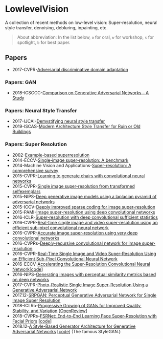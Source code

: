 # LowlevelVision
A collection of recent methods on low-level vision: Super-resolution, neural style transfer, denoising, debluring, inpainting, etc.

> About abbreviation: In the list below, `o` for oral, `w` for workshop, `s` for spotlight, `b` for best paper.

## Papers

- 2017-CVPR-[Adversarial discriminative domain adaptation]()

### Papers: GAN
- 2018-ICSCCC-[Comparison on Generative Adversarial Networks – A Study]()

### Papers: Neural Style Transfer
- 2017-IJCAI-[Demystifying neural style transfer](https://arxiv.org/pdf/1701.01036.pdf)
- 2019-ISCAS-[Modern Architecture Style Transfer for Ruin or Old Buildings](https://ieeexplore.ieee.org/abstract/document/8702121)

### Papers: Super Resolution
- 2002-[Example-based superresolution]()
- 2014-ECCV-[Single-image super-resolution: A benchmark]()
- 2014-Machine Vision and Applications-[Super-resolution: A comprehensive survey]()
- 2015-CVPR-[Learning to generate chairs with convolutional neural networks]()
- 2015-CVPR-[Single image super-resolution from transformed selfexemplars]()
- 2015-NIPS-[Deep generative image models using a laplacian pyramid of adversarial networks]()
- 2015-ICCV-[Deeply improved sparse coding for image super-resolution]()
- 2015-PAMI-[Image super-resolution using deep convolutional networks](https://arxiv.org/pdf/1501.00092.pdf)
- 2016-ICLR-[Super-resolution with deep convolutional sufficient statistics](https://arxiv.org/abs/1511.05666)
- 2016-CVPR-[Real-time single image and video super-resolution using an efficient sub-pixel convolutional neural network]()
- 2016-CVPR-[Accurate image super-resolution using very deep convolutional networks]()
- 2016-CVPRs-[Deeply-recursive convolutional network for image super-resolution](https://www.cv-foundation.org/openaccess/content_cvpr_2016/papers/Kim_Deeply-Recursive_Convolutional_Network_CVPR_2016_paper.pdf)
- 2016-CVPR-[Real-Time Single Image and Video Super-Resolution Using an Efficient Sub-Pixel Convolutional Neural Network](https://arxiv.org/abs/1609.05158)
- 2016-ECCV-[Accelerating the Super-Resolution Convolutional Neural Network](https://arxiv.org/abs/1608.00367)[[code](http://mmlab.ie.cuhk.edu.hk/projects/FSRCNN.html)]
- 2016-NIPS-[Generating images with perceptual similarity metrics based on deep networks](https://arxiv.org/abs/1602.02644)
- 2017-CVPR-[Photo-Realistic Single Image Super-Resolution Using a Generative Adversarial Network](https://arxiv.org/abs/1609.04802)
- 2017.12-[SRPGAN: Perceptual Generative Adversarial Network for Single Image Super Resolution](https://arxiv.org/abs/1712.05927)
- 2018-ICLRo-[Progressive Growing of GANs for Improved Quality, Stability, and Variation](https://arxiv.org/pdf/1710.10196.pdf) [[OpenReview](https://openreview.net/forum?id=Hk99zCeAb&noteId=Hk99zCeAb)]
- 2018-CVPRs-[FSRNet: End-to-End Learning Face Super-Resolution with Facial Priors](http://openaccess.thecvf.com/content_cvpr_2018/papers/Chen_FSRNet_End-to-End_Learning_CVPR_2018_paper.pdf) [[code](https://github.com/tyshiwo/FSRNet)]
- 2018.12-[A Style-Based Generator Architecture for Generative Adversarial Networks](https://arxiv.org/abs/1812.04948) [[code](https://github.com/NVlabs/stylegan)] (The famous StyleGAN.)


